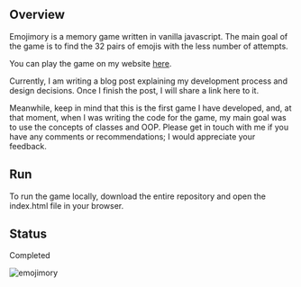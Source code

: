 ## Overview

Emojimory is a memory game written in vanilla javascript. The main goal of the game is to find the 32 pairs of emojis with the less number of attempts.

You can play the game on my website [here](https://saudre.com/work/games/emojimory/).

Currently, I am writing a blog post explaining my development process and design decisions. Once I finish the post, I will share a link here to it. 

Meanwhile, keep in mind that this is the first game I have developed, and, at that moment, when I was writing the code for the game, my main goal was to use the concepts of classes and OOP. Please get in touch with me if you have any comments or recommendations; I would appreciate your feedback.
## Run 

To run the game locally, download the entire repository and open the index.html file in your browser.

## Status

Completed

![emojimory](https://saudre.com/resources/images/games/emojimory.webp)